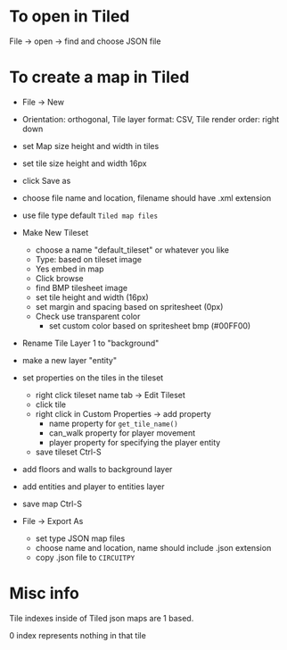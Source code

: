 # To open in Tiled
File -> open -> find and choose JSON file


# To create a map in Tiled
- File -> New
- Orientation: orthogonal, Tile layer format: CSV, Tile render order: right down
- set Map size height and width in tiles
- set tile size height and width 16px
- click Save as
- choose file name and location, filename should have .xml extension
- use file type default `Tiled map files`
- Make New Tileset
    - choose a name "default_tileset" or whatever you like
    - Type: based on tileset image
    - Yes embed in map
    - Click browse
    - find BMP tilesheet image
    - set tile height and width (16px)
    - set margin and spacing based on spritesheet (0px)
    - Check use transparent color
        - set custom color based on spritesheet bmp (#00FF00)
- Rename Tile Layer 1 to "background"
- make a new layer "entity"
- set properties on the tiles in the tileset
    - right click tileset name tab -> Edit Tileset
    - click tile
    - right click in Custom Properties -> add property
        - name property for `get_tile_name()`
        - can_walk property for player movement
        - player property for specifying the player entity
    - save tileset Ctrl-S
- add floors and walls to background layer
- add entities and player to entities layer
- save map Ctrl-S

- File -> Export As
    - set type JSON map files
    - choose name and location, name should include .json extension
    - copy .json file to `CIRCUITPY`


# Misc info
Tile indexes inside of Tiled json maps are 1 based.

0 index represents nothing in that tile


